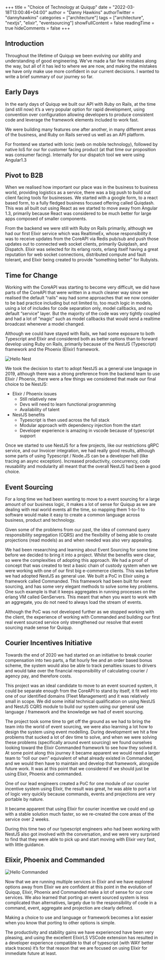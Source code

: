 +++
title = "Choice of Technology at Quiqup"
date = "2022-03-18T13:00:46+04:00"
author = "Danny Hawkins"
authorTwitter = "dannyhawkins"
categories = ["architecture"]
tags = ["architecture", "nextjs", "elixir", "eventsourcing"]
showFullContent = false
readingTime = true
hideComments = false
+++
## Introduction
Throughout the lifetime of Quiqup we been evolving our ability and understanding of good engineering. We've made a fair few mistakes along the way, but all of it has led to where we are now, and making the mistakes we have only make use more confident in our current decisions. I wanted to write a brief summary of our journey so far.

## Early Days
In the early days of Quiqup we built our API with Ruby on Rails, at the time (and still now) it’s a very popular option for rapid development, using convention over configuration allowing developers to produce consistent code and leverage the framework elements included to work fast.

We were building many features one after another, in many different areas of the business, and Ruby on Rails served us well as an API platform.

For frontend we started with Ionic (web on mobile technology), followed by native IoS for our for customer facing product (at that time our proposition was consumer facing). Internally for our dispatch tool we were using Angular1.3

## Pivot to B2B
When we realised how important our place was in the business to business world, providing logistics as a service, there was a big push to build out client facing tools for businesses. We started with a google form, to a react based form, to a fully fledged business focused offering called Quiqdash. This was all built out using React as we started to move away from Angular 1.3, primarily because React was considered to be much better for large apps composed of smaller components.

From the backend we were still with Ruby on Rails primarily, although we had our first Elixir service which was RealtimeEx, whose responsibility it was to receive updates from the CoreAPI via Redis pub/sub and push those updates out to connected web socket clients, primarily Quiqdash, and Dispatch. Elixir was selected for its erlang roots, erlang itself having a great reputation for web socket connections, distributed compute and fault tolerant, and Elixir being created to provide “something better” for Rubyists.

## Time for Change
Working with the CoreAPI was starting to become very difficult, we did have parts of the CoreAPI that were written in a much cleaner way since we realised the default “rails” way had some approaches that we now consider to be bad practice including but not limited to, too much logic in models, using a lot of includes for code separation only, model callbacks, and no default “service” layer. But the majority of the code was very tightly coupled and had a lot of “magic” such as model callbacks that would send a realtime broadcast whenever a model changed.

Although we could have stayed with Rails, we had some exposure to both Typescript and Elixir and considered both as better options than to forward develop using Ruby on Rails, primarily because of the NestJS (Typescript) framework and the Phoenix (Elixir) framework.

![Hello Nest](/posts/hello-nest.png)

We took the decision to start to adopt NestJS as a general use language in 2019, although there was a strong preference from the backend team to use Elixir / Phoenix, there were a few things we considered that made our final choice to be NestJS:

* Elixir / Phoenix issues
  * Still relatively new
  * Devs will need to learn functional programming
  * Availability of talent
* NestJS benefits
  * Typescript is then used across the full stack
  * Modular approach with dependency injection from the start
  * Developer experience is amazing in vscode because of typescript support

Once we started to use NestJS for a few projects, like our restrictions gRPC service, and our Invoicer integration, we had really good results, although some parts of using Typescript / Node.JS can be a developer hell (like tracing an async exception). Increased productivity, concurrency, code reusability and modularity all meant that the overall NestJS had been a good choice.

## Event Sourcing
For a long time we had been wanting to move to a event sourcing for a large amount of our business logic, it makes a lot of sense for Quiqup as we are dealing with real world events all the time, so mapping them 1-to-1 to software would make it easy to create a common language across business, product and technology.

Given some of the problems from our past, the idea of command query responsibility segregation (CQRS) and the flexibility of being able to create projections (read models) as and when needed was also very appealing.

We had been researching and learning about Event Sourcing for some time before we decided to bring it into a project. Whilst the benefits were clear, so were the complexities of adopting this approach. We had a proof of concept that was created to test a basic chain of custody system when we were working with one of our first big e-commerce clients. This was before we had adopted NestJS as general use. We built a PoC in Elixir using a framework called Commanded. This framework had been built for event sourcing, and has some very elegant methods to solve some key problems. One such example is that it keeps aggregates in running processes on the erlang VM called GenServers. This meant that when you want to work with an aggregate, you do not need to always load the stream of events.

Although the PoC was not developed further as we stopped working with the client, the experience of working with Commanded and building our first real event sourced service only strengthened our resolve that event sourcing made sense for Quiqup.

## Courier Incentives Initiative
Towards the end of 2020 we had started on an initiative to break courier compensation into two parts, a flat hourly fee and an order based bonus scheme, the system would also be able to track penalties issues to drivers and would take over the financial responsibility of calculating courier / agency pay, and therefore costs.

This project was an ideal candidate to move to an event sourced system, it could be separate enough from the CoreAPI to stand by itself, it fit well into one of our identified domains (Fleet Management) and it was relatively small in scope. We did some initial technical qualification on using NestJS and NestJS CQRS module to build our system using our general use language / framework and the knowledge we had of event sourcing.

The project took some time to get off the ground as we had to bring the team into the world of event sourcing, we were also learning a lot how to design the system using event modelling. During development we hit a few problems that sucked a lot of dev time to solve, and when we were solving these problems (specifically around event sourcing) we found ourselves looking toward the Elixir Commanded framework to see how they solved it. At some point along this journey it became apparent we would need a larger team to “roll our own” equivalent of what already existed in Commanded, and we would then have to maintain and develop that framework, alongside future work. It was at this point that we considered if we should just be using Elixir, Phoenix and commanded.

One of our lead engineers created a PoC for one module of our courier incentive system using Elixir, the result was great, he was able to port a lot of logic very quickly because commands, events and projections are very portable by nature.

It became apparent that using Elixir for courier incentive we could end up with a stable solution much faster, so we re-created the core areas of the service over 2 weeks.

During this time two of our typescript engineers who had been working with NestJS also got involved with the conversation, and we were very surprised to find that they were able to pick up and start moving with Elixir very fast, with little guidance.

## Elixir, Phoenix and Commanded

![Hello Commanded](/posts/hello-commanded.png)

Now that we are running multiple services in Elixir and we have explored options away from Elixir we are confident at this point in the evolution of Quiqup, Elixir, Phoenix and Commanded make a lot of sense for our core services. We also learned that porting an event sourced system is less complicated than alternatives, largely due to the responsibility of code in a command, event, aggregate and projection are clearly defined.

Making a choice to use and language or framework becomes a lot easier when you know that porting to other options is simple.

The productivity and stability gains we have experienced have been very pleasing, and using the excellent ElixirLS VSCode extension has resulted in a developer experience compatible to that of typescript (with WAY better stack traces) it’s for that reason that we are focused on using Elixir for immediate future at least.